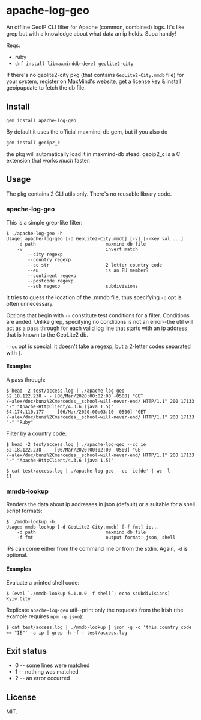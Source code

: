 # apache-log-geo

An offline GeoIP CLI filter for Apache (common, combined) logs. It's
like grep but with a knowledge about what data an ip holds. Supa
handy!

Reqs:

* ruby
* `dnf install libmaxminddb-devel geolite2-city`

If there's no geolite2-city pkg (that contains `GeoLite2-City.mmdb`
file) for your system, register on MaxMind's website, get a license
key & install geoipupdate to fetch the db file.

## Install

    gem install apache-log-geo

By default it uses the official maxmind-db gem, but if you also do

    gem install geoip2_c

the pkg will automatically load it in maxmind-db stead. geoip2_c is a
C extension that works *much* faster.

## Usage

The pkg contains 2 CLI utils only. There's no reusable library code.

### apache-log-geo

This is a simple grep-like filter:

~~~
$ ./apache-log-geo -h
Usage: apache-log-geo [-d GeoLite2-City.mmdb] [-v] [--key val ...]
    -d path                          maxmind db file
    -v                               invert match
        --city regexp
        --country regexp
        --cc str                     2 letter country code
        --eu                         is an EU member?
        --continent regexp
        --postcode regexp
        --sub regexp                 subdivisions
~~~

It tries to guess the location of the .mmdb file, thus specifying `-d`
opt is often unnecessary.

Options that begin with `--` constitute test conditions for a
filter. Conditions are anded. Unlike grep, specifying no conditions is
not an error--the util will act as a pass through for each valid log
line that starts with an ip address that is known to the GeoLite2 db.

`--cc` opt is special: it doesn't take a regexp, but a 2-letter codes
separated with `|`.

#### Examples

A pass through:

~~~
$ head -2 test/access.log | ./apache-log-geo
52.18.122.238 - - [06/Mar/2020:00:02:00 -0500] "GET /~alex/doc/bunz%2Cmercedes__school-will-never-end/ HTTP/1.1" 200 17133 "-" "Apache-HttpClient/4.3.6 (java 1.5)"
54.174.110.177 - - [06/Mar/2020:00:03:10 -0500] "GET /~alex/doc/bunz%2Cmercedes__school-will-never-end/ HTTP/1.1" 200 17133 "-" "Ruby"
~~~

Filter by a country code:

~~~
$ head -2 test/access.log | ./apache-log-geo --cc ie
52.18.122.238 - - [06/Mar/2020:00:02:00 -0500] "GET /~alex/doc/bunz%2Cmercedes__school-will-never-end/ HTTP/1.1" 200 17133 "-" "Apache-HttpClient/4.3.6 (java 1.5)"

$ cat test/access.log | ./apache-log-geo --cc 'ie|de' | wc -l
11
~~~

### mmdb-lookup

Renders the data about ip addresses in json (default) or a suitable
for a shell script formats:

~~~
$ ./mmdb-lookup -h
Usage: mmdb-lookup [-d GeoLite2-City.mmdb] [-f fmt] ip...
    -d path                          maxmind db file
    -f fmt                           output format: json, shell
~~~

IPs can come either from the command line or from the stdin. Again,
`-d` is optional.

#### Examples

Evaluate a printed shell code:

~~~
$ (eval `./mmdb-lookup 5.1.0.0 -f shell`; echo $subdivisions)
Kyiv City
~~~

Replicate `apache-log-geo` util--print only the requests from the Irish
(the example requires `npm -g json`):

    $ cat test/access.log | ./mmdb-lookup | json -g -c 'this.country_code == "IE"' -a ip | grep -h -f - test/access.log

## Exit status

* 0 -- some lines were matched
* 1 -- nothing was matched
* 2 -- an error occurred

## License

MIT.
